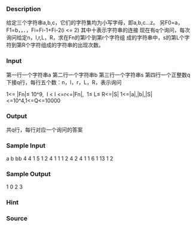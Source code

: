 
### Description
给定三个字符串a,b,c，它们的字符集均为小写字母，即a,b,c…z。
另F0=a，F1=b，，．，Fi=Fi-1+Fi-2(i <= 2)
其中十表示字符串的连接
现在有q个询问，每次询问给定n，l,r,L，R，求在Fn的第l个到第r个字符组
成的字符串中，s的第L个字符到第R个字符组成的字符串的出现次数。

### Input
第一行一个字符串a
第二行一个字符串b
第三行一个字符串s
第四行一个正整数q
下接q行，每行五个数：n，l，r，L，R，表示询问


1<= |Fn|≤ 10^9,  I < l <=r<=|Fn|,  1≤ L≤ R<=|S|
1<=|a|,|b|,|S|<=10^4,1<=Q<=10000


### Output
共q行，每行对应一个询问的答案

### Sample Input
a
b
bb
4
4 1 5 1 2
4 1 1 1 2
4 2 4 1 1
6 1 13 1 2
### Sample Output
1
0
2
3
### Hint

### Source
